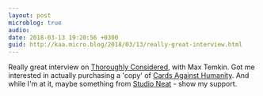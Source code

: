 ```yaml
---
layout: post
microblog: true
audio: 
date: 2018-03-13 19:20:56 +0300
guid: http://kaa.micro.blog/2018/03/13/really-great-interview.html
---
```

Really great interview on [Thoroughly Considered](https://www.relay.fm/tc/35), with Max Temkin. Got me interested in actually purchasing a 'copy' of [Cards Against Humanity](https://www.relay.fm/tc/35). And while I'm at it, maybe something from [Studio Neat](https://www.studioneat.com) - show my support.
